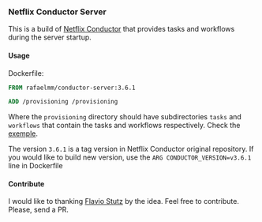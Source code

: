 ### Netflix Conductor Server

This is a build of [Netflix Conductor](https://github.com/Netflix/conductor) that provides tasks and workflows during the server startup.

#### Usage

Dockerfile:

```Dockerfile
FROM rafaelmm/conductor-server:3.6.1

ADD /provisioning /provisioning
```

Where the `provisioning` directory should have subdirectories `tasks` and `workflows` that contain the tasks and workflows respectively. Check the [exemple](example).

The version `3.6.1` is a tag version in Netflix Conductor original repository. If you would like to build new version, use the `ARG CONDUCTOR_VERSION=v3.6.1` line in Dockerfile

#### Contribute

I would like to thanking [Flavio Stutz](https://github.com/flaviostutz) by the idea. Feel free to contribute. Please, send a PR.
